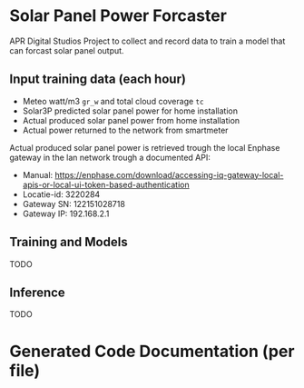 # Solar Panel Power Forcaster

APR Digital Studios Project to collect and record data to train a model that can forcast solar panel output.

## Input training data (each hour)

* Meteo watt/m3 `gr_w` and total cloud coverage `tc`
* Solar3P predicted solar panel power for home installation
* Actual produced solar panel power from home installation
* Actual power returned to the network from smartmeter

Actual produced solar panel power is retrieved trough the local Enphase gateway in the lan network trough a documented API:
* Manual: https://enphase.com/download/accessing-iq-gateway-local-apis-or-local-ui-token-based-authentication
* Locatie-id: 3220284
* Gateway SN: 122151028718
* Gateway IP: 192.168.2.1

## Training and Models

TODO

## Inference

TODO

# Generated Code Documentation (per file)


